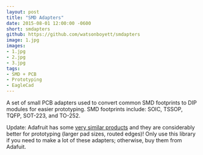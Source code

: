 ```yaml
---
layout: post
title: "SMD Adapters"
date: 2015-08-01 12:00:00 -0600
short: smdapters
github: https://github.com/watsonboyett/smdapters
image: 1.jpg
images:
- 1.jpg
- 2.jpg
- 3.jpg
tags:
- SMD + PCB
- Prototyping 
- EagleCad
---
```


A set of small PCB adapters used to convert common SMD footprints to DIP modules for easier prototyping. SMD footprints include: SOIC, TSSOP, TQFP, SOT-223, and TO-252.  
  
Update: Adafruit has some [very similar products](https://www.adafruit.com/?q=smt%20breakout&) and they are considerably better for prototyping (larger pad sizes, routed edges)! Only use this library if you need to make a lot of these adapters; otherwise, buy them from Adafuit.
